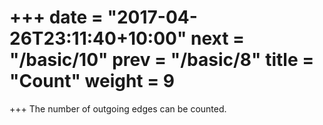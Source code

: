 +++
date = "2017-04-26T23:11:40+10:00"
next = "/basic/10"
prev = "/basic/8"
title = "Count"
weight = 9
=======


+++
The number of outgoing edges can be counted.



